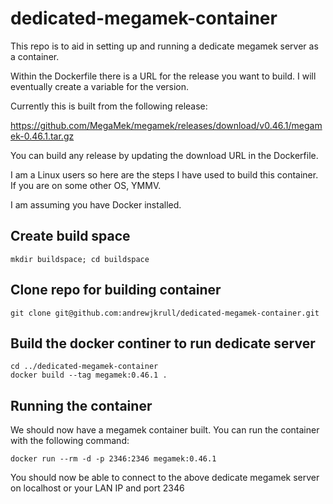 # dedicated-megamek-container
This repo is to aid in setting up and running a dedicate megamek server as a container.

Within the Dockerfile there is a URL for the release you want to build. I will eventually create a variable for the version.

 Currently this is built from the following release:

<https://github.com/MegaMek/megamek/releases/download/v0.46.1/megamek-0.46.1.tar.gz>

You can build any release by updating the download URL in the Dockerfile.

I am a Linux users so here are the steps I have used to build this container. If you are on some other OS, YMMV.

I am assuming you have Docker installed.

## Create build space

```
mkdir buildspace; cd buildspace
```

## Clone repo for building container

```
git clone git@github.com:andrewjkrull/dedicated-megamek-container.git
```

## Build the docker continer to run dedicate server

```
cd ../dedicated-megamek-container
docker build --tag megamek:0.46.1 .
```

## Running the container
We should now have a megamek container built. You can run the container with the following command:

```
docker run --rm -d -p 2346:2346 megamek:0.46.1
```
You should now be able to connect to the above dedicate megamek server on localhost or your LAN IP and port 2346
